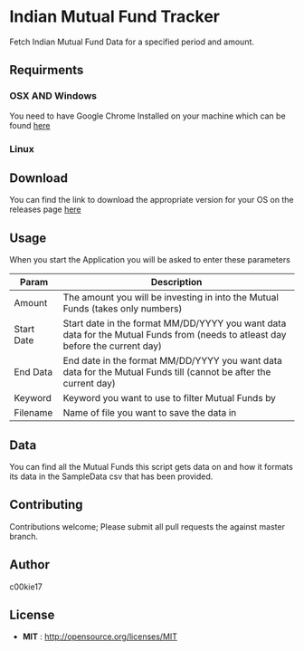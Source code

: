 # Indian Mutual Fund Tracker

Fetch Indian Mutual Fund Data for a specified period  and amount.


## Requirments

### OSX AND Windows

You need to have Google Chrome Installed on your machine which can be found <a href= "https://www.google.com/chrome/">here</a>

### Linux



## Download

You can find the link to download the appropriate version for your OS on the releases page <a href="https://github.com/c00kie17/Indian-Mutual-Fund-Tracker/releases">here</a>

## Usage
When you start the Application you will be asked to enter these parameters

| Param | Description |
| --- | --- |
| Amount | The amount you will be investing in into the Mutual Funds (takes only numbers) |
| Start Date | Start date in the format MM/DD/YYYY you want data data for the Mutual Funds from (needs to atleast day before the current day) |
| End Data | End date in the format MM/DD/YYYY you want data data for the Mutual Funds till (cannot be after the current day)|
| Keyword | Keyword you want to use to filter  Mutual Funds by |
| Filename | Name of file you want to save the data in |

## Data

You can find all the Mutual Funds this script gets data on and how it formats its data in the SampleData csv that has been provided.

## Contributing

Contributions welcome; Please submit all pull requests the against master branch. 


## Author

c00kie17


## License

 - **MIT** : http://opensource.org/licenses/MIT
